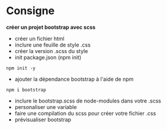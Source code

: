 # Consigne

**créer un projet bootstrap avec scss**

- créer un fichier html
- inclure une feuille de style .css
- créer la version .scss du style
- init package.json (npm init)
```shell
npm init -y
```
- ajouter la dépendance bootstrap à l'aide de npm
```shell
npm i bootstrap
```
- inclure le bootstrap.scss de node-modules dans votre .scss
- personaliser une variable 
- faire une compilation du scss pour créer votre fichier .css
- prévisualiser bootstrap